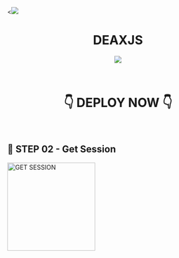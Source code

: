 <<a><img src='https://i.imgur.com/LyHic3i.gif'/></a>
<h1 align="center">DEAXJS<br></h1>
<p align="center">
<img src="https://telegra.ph/file/33e5f1bfd36ea02f8b062.jpg" />
</p>





<br>

<div align="center">
 
  <h1>👇 DEPLOY NOW 👇</h1>
</div>

<br>


## 🎀 STEP 02 -  Get Session

<a href="https://vajirapair-3ea4809cee5a.herokuapp.com/"><img src="https://img.shields.io/badge/QR%20OR%20PAIR%20CODE-blue" alt="GET SESSION" width="200"></a>

  


